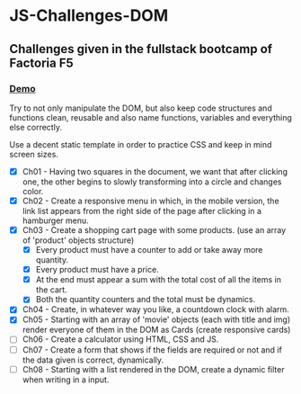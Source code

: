 # JS-Challenges-DOM

## Challenges given in the fullstack bootcamp of Factoria F5

### <a href='https://jaumevibu.github.io/JS-Challenges-DOM/'>Demo</a>

Try to not only manipulate the DOM, but also keep code structures and functions clean, reusable and also name functions, variables and everything else correctly.

Use a decent static template in order to practice CSS and keep in mind screen sizes.

-[x] Ch01 - Having two squares in the document, we want that after clicking one, the other begins to slowly transforming into a circle and changes color.  
-[x] Ch02 - Create a responsive menu in which, in the mobile version, the link list appears from the right side of the page after clicking in a hamburger menu.  
-[x] Ch03 - Create a shopping cart page with some products. (use an array of 'product' objects structure)  
  -[x] Every product must have a counter to add or take away more quantity.  
  -[x] Every product must have a price.  
  -[x] At the end must appear a sum with the total cost of all the items in the cart.  
  -[x] Both the quantity counters and the total must be dynamics.  
-[x] Ch04 - Create, in whatever way you like, a countdown clock with alarm.  
-[x] Ch05 - Starting with an array of 'movie' objects (each with title<string> and img<string>) render everyone of them in the DOM as Cards (create responsive cards)  
-[ ] Ch06 - Create a calculator using HTML, CSS and JS.  
-[ ] Ch07 - Create a form that shows if the fields are required or not and if the data given is correct, dynamically.  
-[ ] Ch08 - Starting with a list rendered in the DOM, create a dynamic filter when writing in a input.  